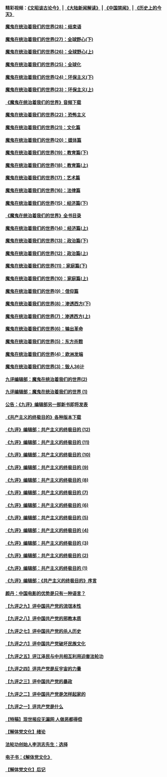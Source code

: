 #### 精彩视频：[《文昭谈古论今》](https://github.com/gfw-breaker/wenzhao/blob/master/README.md?t=01070030) | [《大陆新闻解读》](https://github.com/gfw-breaker/ntdtv-comedy/blob/master/README.md?t=01070030) | [《中国禁闻》](https://github.com/gfw-breaker/ntdtv-news/blob/master/README.md?t=01070030) | [《历史上的今天》](https://github.com/gfw-breaker/today-in-history/blob/master/README.md?t=01070030) 

#### [魔鬼在统治着我们的世界(28)：结束语](../pages/nsc422/n10936246.md?t=01070030) 

#### [魔鬼在统治着我们的世界(27)：全球野心(下)](../pages/nsc422/n10928319.md?t=01070030) 

#### [魔鬼在统治着我们的世界(26)：全球野心(上)](../pages/nsc422/n10900318.md?t=01070030) 

#### [魔鬼在统治着我们的世界(25)：全球化](../pages/nsc422/n10788205.md?t=01070030) 

#### [魔鬼在统治着我们的世界(24)：环保主义(下)](../pages/nsc422/n10695307.md?t=01070030) 

#### [魔鬼在统治着我们的世界(23)：环保主义(上)](../pages/nsc422/n10688613.md?t=01070030) 

#### [《魔鬼在统治着我们的世界》音频下载](../pages/nsc422/n10635553.md?t=01070030) 

#### [魔鬼在统治着我们的世界(22)：恐怖主义](../pages/nsc422/n10614727.md?t=01070030) 

#### [魔鬼在统治着我们的世界(21)：文化篇](../pages/nsc422/n10597706.md?t=01070030) 

#### [魔鬼在统治着我们的世界(20)：媒体篇](../pages/nsc422/n10586579.md?t=01070030) 

#### [魔鬼在统治着我们的世界(19)：教育篇(下)](../pages/nsc422/n10564808.md?t=01070030) 

#### [魔鬼在统治着我们的世界(18)：教育篇(上)](../pages/nsc422/n10526970.md?t=01070030) 

#### [魔鬼在统治着我们的世界(17)：艺术篇](../pages/nsc422/n10499093.md?t=01070030) 

#### [魔鬼在统治着我们的世界(16)：法律篇](../pages/nsc422/n10485969.md?t=01070030) 

#### [魔鬼在统治着我们的世界(15)：经济篇(下)](../pages/nsc422/n10469975.md?t=01070030) 

#### [《魔鬼在统治着我们的世界》全书目录](../pages/nsc422/n10464261.md?t=01070030) 

#### [魔鬼在统治着我们的世界(14)：经济篇(上)](../pages/nsc422/n10457370.md?t=01070030) 

#### [魔鬼在统治着我们的世界(13)：政治篇(下)](../pages/nsc422/n10448270.md?t=01070030) 

#### [魔鬼在统治着我们的世界(12)：政治篇(上)](../pages/nsc422/n10444576.md?t=01070030) 

#### [魔鬼在统治着我们的世界(11)：家庭篇(下)](../pages/nsc422/n10440961.md?t=01070030) 

#### [魔鬼在统治着我们的世界(10)：家庭篇(上)](../pages/nsc422/n10435448.md?t=01070030) 

#### [魔鬼在统治着我们的世界(9)：信仰篇](../pages/nsc422/n10432159.md?t=01070030) 

#### [魔鬼在统治着我们的世界(8)：渗透西方(下)](../pages/nsc422/n10429603.md?t=01070030) 

#### [魔鬼在统治着我们的世界(7)：渗透西方(上)](../pages/nsc422/n10426013.md?t=01070030) 

#### [魔鬼在统治着我们的世界(6)：输出革命](../pages/nsc422/n10421536.md?t=01070030) 

#### [魔鬼在统治着我们的世界(5)：东方杀戮](../pages/nsc422/n10417707.md?t=01070030) 

#### [魔鬼在统治着我们的世界(4)：欧洲发端](../pages/nsc422/n10414890.md?t=01070030) 

#### [魔鬼在统治着我们的世界(3)：毁人36计](../pages/nsc422/n10411583.md?t=01070030) 

#### [九评编辑部：魔鬼在统治着我们的世界(2)](../pages/nsc422/n10410036.md?t=01070030) 

#### [九评编辑部：魔鬼在统治着我们的世界 (1)](../pages/nsc422/n10406825.md?t=01070030) 

#### [公告：《九评》编辑部另一部新书即将发表](../pages/nsc422/n10405104.md?t=01070030) 

#### [《共产主义的终极目的》各种版本下载](../pages/nsc422/n10022138.md?t=01070030) 

#### [《九评》编辑部：共产主义的终极目的 (12)](../pages/nsc422/n9933272.md?t=01070030) 

#### [《九评》编辑部：共产主义的终极目的 (11)](../pages/nsc422/n9924973.md?t=01070030) 

#### [《九评》编辑部：共产主义的终极目的 (10)](../pages/nsc422/n9920883.md?t=01070030) 

#### [《九评》编辑部：共产主义的终极目的 (9)](../pages/nsc422/n9916363.md?t=01070030) 

#### [《九评》编辑部：共产主义的终极目的 (8)](../pages/nsc422/n9912488.md?t=01070030) 

#### [《九评》编辑部：共产主义的终极目的 (7)](../pages/nsc422/n9901176.md?t=01070030) 

#### [《九评》编辑部：共产主义的终极目的 (6)](../pages/nsc422/n9899359.md?t=01070030) 

#### [《九评》编辑部：共产主义的终极目的 (5)](../pages/nsc422/n9893174.md?t=01070030) 

#### [《九评》编辑部：共产主义的终极目的 (4)](../pages/nsc422/n9891246.md?t=01070030) 

#### [《九评》编辑部：共产主义的终极目的 (3)](../pages/nsc422/n9879879.md?t=01070030) 

#### [《九评》编辑部：共产主义的终极目的 (2)](../pages/nsc422/n9876205.md?t=01070030) 

#### [《九评》编辑部：共产主义的终极目的 (1)](../pages/nsc422/n9865857.md?t=01070030) 

#### [《九评》编辑部：《共产主义的终极目的》序言](../pages/nsc422/n9862666.md?t=01070030) 

#### [颜丹：中国电影的优势是只有一种语言？](../pages/nsc422/n9583062.md?t=01070030) 

#### [【九评之九】评中国共产党的流氓本性](../pages/nsc422/n737542.md?t=01070030) 

#### [【九评之八】评中国共产党的邪教本质](../pages/nsc422/n735942.md?t=01070030) 

#### [【九评之七】评中国共产党的杀人历史](../pages/nsc422/n733806.md?t=01070030) 

#### [【九评之六】评中国共产党破坏民族文化](../pages/nsc422/n731667.md?t=01070030) 

#### [【九评之五】评江泽民与中共相互利用迫害法轮功](../pages/nsc422/n730058.md?t=01070030) 

#### [【九评之四】评共产党是反宇宙的力量](../pages/nsc422/n727814.md?t=01070030) 

#### [【九评之三】评中国共产党的暴政](../pages/nsc422/n725597.md?t=01070030) 

#### [【九评之二】评中国共产党是怎样起家的](../pages/nsc422/n723946.md?t=01070030) 

#### [【九评之一】评共产党是什么](../pages/nsc422/n722529.md?t=01070030) 

#### [【特稿】现世报应无漏网 人做恶都得偿](../pages/nsc422/n4215167.md?t=01070030) 

#### [【解体党文化】绪论](../pages/nsc422/n1449356.md?t=01070030) 

#### [法轮功创始人李洪志先生：选择](../pages/nsc422/n3580738.md?t=01070030) 

#### [电子书：《解体党文化》](../pages/nsc422/n1573484.md?t=01070030) 

#### [【解体党文化】后记](../pages/nsc422/n1531999.md?t=01070030) 

